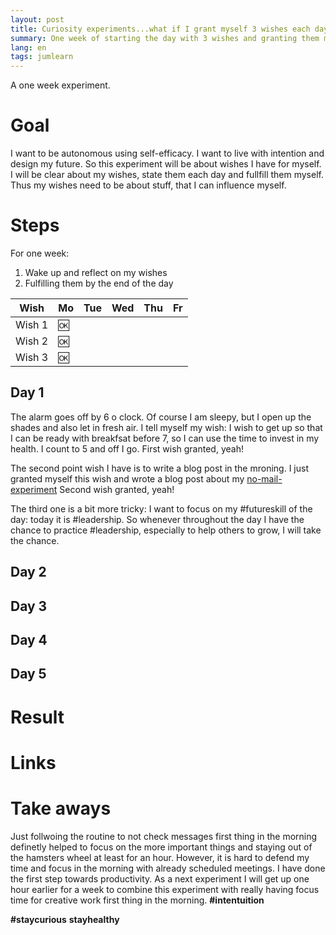 ```yaml
---
layout: post
title: Curiosity experiments...what if I grant myself 3 wishes each day for one week?
summary: One week of starting the day with 3 wishes and granting them myself.
lang: en
tags: jumlearn
---
```


<div class="message">
A one week experiment.
</div>

# Goal
I want to be autonomous using self-efficacy.
I want to live with intention and design my future.
So this experiment will be about wishes I have for myself.
I will be clear about my wishes, state them each day and fullfill them myself.
Thus my wishes need to be about stuff, that I can influence myself. 


# Steps
For one week:
1. Wake up and reflect on my wishes
2. Fulfilling them by the end of the day

Wish | Mo | Tue | Wed | Thu |Fr|
--------|-------- | -------- | -------- | -------- |-------- |
 Wish 1 | :ok: |  |  |  ||
 Wish 2 |:ok: |    |   |  |  | 
 Wish 3 |:ok: |    |   |  |  | 

## Day 1
The alarm goes off by 6 o clock.
Of course I am sleepy, but I open up the shades and also let in fresh air.
I tell myself my wish: I wish to get up so that I can be ready with breakfsat before 7, so I can use the time to invest in my health. I count to 5 and off I go.
First wish granted, yeah!

The second point wish I have is to write a blog post in the mroning. 
I just granted myself this wish and wrote a blog post about my [no-mail-experiment](2023-02-05-no-mail-experiment.md)
Second wish granted, yeah!

The third one is a bit more tricky: I want to focus on my #futureskill of the day: today it is #leadership.
So whenever throughout the day I have the chance to practice #leadership, especially to help others to grow, I will take the chance.


## Day 2

## Day 3

## Day 4

## Day 5


# Result


# Links


# Take aways
Just follwoing the routine to not check messages first thing in the morning definetly helped to focus on the more important things and staying out of the hamsters wheel at least for an hour.
However, it is hard to defend my time and focus in the morning with already scheduled meetings.
I have done the first step towards productivity. 
As a next experiment I will get up one hour earlier for a week to combine this experiment with really having focus time for creative work first thing in the morning.
**#intentuition**

**#staycurious** **stayhealthy**

